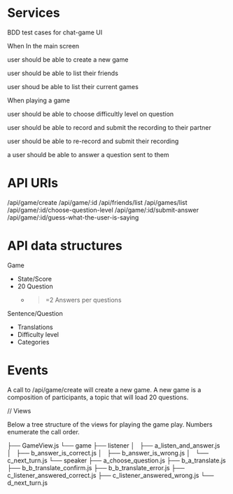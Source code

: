Services
=========

BDD test cases for chat-game UI

When In the main screen

 user should be able to create a new game

 user should be able to list their friends

 user shoud be able to list their current games

When playing a game
 
 user should be able to choose difficultly level on question

 user should be able to record and submit the recording to their partner

 user should be able to re-record and submit their recording

 a user should be able to answer a question sent to them


API URIs
==========

/api/game/create
/api/game/:id
/api/friends/list
/api/games/list
/api/game/:id/choose-question-level
/api/game/:id/submit-answer
/api/game/:id/guess-what-the-user-is-saying

API data structures
===========

Game
 - State/Score
 - 20 Question
   - >=2 Answers per questions

Sentence/Question
 - Translations
 - Difficulty level
 - Categories

Events
=========

A call to /api/game/create will create a new game.
A new game is a composition of participants, a topic that will load 20 questions.

// Views

Below a tree structure of the views for playing the game play. Numbers enumerate the call order.

├── GameView.js
└── game
    ├── listener
    │   ├── a_listen_and_answer.js
    │   ├── b_answer_is_correct.js
    │   ├── b_answer_is_wrong.js
    │   └── c_next_turn.js
    └── speaker
        ├── a_choose_question.js
        ├── b_a_translate.js
        ├── b_b_translate_confirm.js
        ├── b_b_translate_error.js
        ├── c_listener_answered_correct.js
        ├── c_listener_answered_wrong.js
        └── d_next_turn.js

